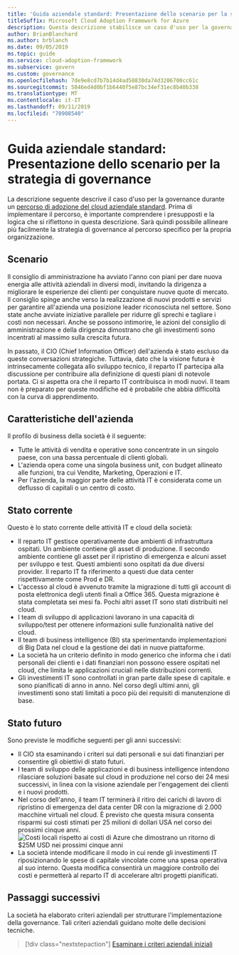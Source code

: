 ```yaml
---
title: 'Guida aziendale standard: Presentazione dello scenario per la strategia di governance'
titleSuffix: Microsoft Cloud Adoption Framework for Azure
description: Questa descrizione stabilisce un caso d'uso per la governance durante un percorso di adozione cloud aziendale standard.
author: BrianBlanchard
ms.author: brblanch
ms.date: 09/05/2019
ms.topic: guide
ms.service: cloud-adoption-framework
ms.subservice: govern
ms.custom: governance
ms.openlocfilehash: 7de9e8cd7b7b14d4ad58830da74d3206700cc61c
ms.sourcegitcommit: 5846ed4d0bf1b6440f5e87bc34ef31ec8b40b338
ms.translationtype: MT
ms.contentlocale: it-IT
ms.lasthandoff: 09/11/2019
ms.locfileid: "70908540"
---
```

# <a name="standard-enterprise-guide-the-narrative-behind-the-governance-strategy"></a>Guida aziendale standard: Presentazione dello scenario per la strategia di governance

La descrizione seguente descrive il caso d'uso per la governance durante un [percorso di adozione del cloud aziendale standard](./index.md). Prima di implementare il percorso, è importante comprendere i presupposti e la logica che si riflettono in questa descrizione. Sarà quindi possibile allineare più facilmente la strategia di governance al percorso specifico per la propria organizzazione.

## <a name="back-story"></a>Scenario

Il consiglio di amministrazione ha avviato l'anno con piani per dare nuova energia alle attività aziendali in diversi modi, invitando la dirigenza a migliorare le esperienze dei clienti per conquistare nuove quote di mercato. Il consiglio spinge anche verso la realizzazione di nuovi prodotti e servizi per garantire all'azienda una posizione leader riconosciuta nel settore. Sono state anche avviate iniziative parallele per ridurre gli sprechi e tagliare i costi non necessari. Anche se possono intimorire, le azioni del consiglio di amministrazione e della dirigenza dimostrano che gli investimenti sono incentrati al massimo sulla crescita futura.

In passato, il CIO (Chief Information Officer) dell'azienda è stato escluso da queste conversazioni strategiche. Tuttavia, dato che la visione futura è intrinsecamente collegata allo sviluppo tecnico, il reparto IT partecipa alla discussione per contribuire alla definizione di questi piani di notevole portata. Ci si aspetta ora che il reparto IT contribuisca in modi nuovi. Il team non è preparato per queste modifiche ed è probabile che abbia difficoltà con la curva di apprendimento.

## <a name="business-characteristics"></a>Caratteristiche dell'azienda

Il profilo di business della società è il seguente:

- Tutte le attività di vendita e operative sono concentrate in un singolo paese, con una bassa percentuale di clienti globali.
- L'azienda opera come una singola business unit, con budget allineato alle funzioni, tra cui Vendite, Marketing, Operazioni e IT.
- Per l'azienda, la maggior parte delle attività IT è considerata come un deflusso di capitali o un centro di costo.

## <a name="current-state"></a>Stato corrente

Questo è lo stato corrente delle attività IT e cloud della società:

- Il reparto IT gestisce operativamente due ambienti di infrastruttura ospitati. Un ambiente contiene gli asset di produzione. Il secondo ambiente contiene gli asset per il ripristino di emergenza e alcuni asset per sviluppo e test. Questi ambienti sono ospitati da due diversi provider. Il reparto IT fa riferimento a questi due data center rispettivamente come Prod e DR.
- L'accesso al cloud è avvenuto tramite la migrazione di tutti gli account di posta elettronica degli utenti finali a Office 365. Questa migrazione è stata completata sei mesi fa. Pochi altri asset IT sono stati distribuiti nel cloud.
- I team di sviluppo di applicazioni lavorano in una capacità di sviluppo/test per ottenere informazioni sulle funzionalità native del cloud.
- Il team di business intelligence (BI) sta sperimentando implementazioni di Big Data nel cloud e la gestione dei dati in nuove piattaforme.
- La società ha un criterio definito in modo generico che informa che i dati personali dei clienti e i dati finanziari non possono essere ospitati nel cloud, che limita le applicazioni cruciali nelle distribuzioni correnti.
- Gli investimenti IT sono controllati in gran parte dalle spese di capitale. e sono pianificati di anno in anno. Nel corso degli ultimi anni, gli investimenti sono stati limitati a poco più dei requisiti di manutenzione di base.

## <a name="future-state"></a>Stato futuro

Sono previste le modifiche seguenti per gli anni successivi:

- Il CIO sta esaminando i criteri sui dati personali e sui dati finanziari per consentire gli obiettivi di stato futuri.
- I team di sviluppo delle applicazioni e di business intelligence intendono rilasciare soluzioni basate sul cloud in produzione nel corso dei 24 mesi successivi, in linea con la visione aziendale per l'engagement dei clienti e i nuovi prodotti.
- Nel corso dell'anno, il team IT terminerà il ritiro dei carichi di lavoro di ripristino di emergenza del data center DR con la migrazione di 2.000 macchine virtuali nel cloud. È previsto che questa misura consenta risparmi sui costi stimati per 25 milioni di dollari USA nel corso dei prossimi cinque anni.
    ![Costi locali rispetto ai costi di Azure che dimostrano un ritorno di $25M USD nei prossimi cinque anni](../../../_images/governance/calculator-small-to-medium-enterprise.png)
- La società intende modificare il modo in cui rende gli investimenti IT riposizionando le spese di capitale vincolate come una spesa operativa al suo interno. Questa modifica consentirà un maggiore controllo dei costi e permetterà al reparto IT di accelerare altri progetti pianificati.

## <a name="next-steps"></a>Passaggi successivi

La società ha elaborato criteri aziendali per strutturare l'implementazione della governance. Tali criteri aziendali guidano molte delle decisioni tecniche.

> [!div class="nextstepaction"]
> [Esaminare i criteri aziendali iniziali](./initial-corporate-policy.md)
